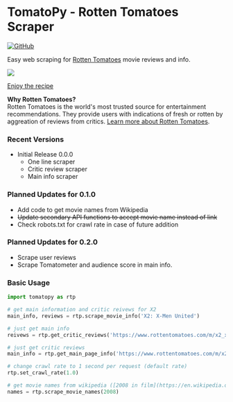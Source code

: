# TomatoPy - Rotten Tomatoes Scraper

[![GitHub](https://img.shields.io/github/license/mashape/apistatus.svg)](https://pypi.org/project/requests/)

Easy web scraping for [Rotten Tomatoes](https://www.rottentomatoes.com/) movie reviews and info. 

![](https://c1.staticflickr.com/4/3614/3695696788_219f255121_b.jpg?raw=true)

[Enjoy the recipe](https://www.geniuskitchen.com/recipe/easy-tomato-cheese-pie-with-crumb-crust-27486)

**Why Rotten Tomatoes?**  
Rotten Tomatoes is the world's most trusted source for entertainment recommendations. They provide users with indications of fresh or rotten by aggreation of reviews from critics. [Learn more about Rotten Tomatoes](https://www.rottentomatoes.com/about/).

### Recent Versions

- Initial Release 0.0.0
  - One line scraper
  - Critic review scraper
  - Main info scraper

### Planned Updates for 0.1.0

- Add code to get movie names from Wikipedia
- ~~Update secondary API functions to accept movie name instead of link~~
- Check robots.txt for crawl rate in case of future addition

### Planned Updates for 0.2.0
- Scrape user reviews
- Scrape Tomatometer and audience score in main info.

### Basic Usage

```python
import tomatopy as rtp

# get main information and critic reivews for X2
main_info, reviews = rtp.scrape_movie_info('X2: X-Men United')

# just get main info
reivews = rtp.get_critic_reviews('https://www.rottentomatoes.com/m/x2_xmen_united')

# just get critic reviews
main_info = rtp.get_main_page_info('https://www.rottentomatoes.com/m/x2_xmen_united')

# change crawl rate to 1 second per request (default rate)
rtp.set_crawl_rate(1.0)

# get movie names from wikipedia ([2008 in film](https://en.wikipedia.org/wiki/2008_in_film))
names = rtp.scrape_movie_names(2008)
```
